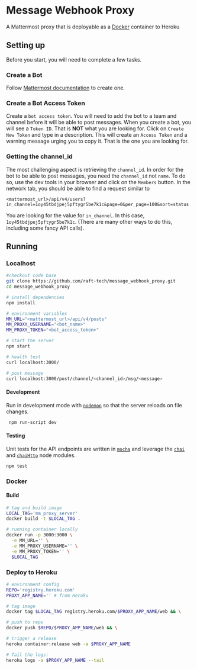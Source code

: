 # Message Webhook Proxy

A Mattermost proxy that is deployable as a [Docker](https://www.docker.com/) container to Heroku

## Setting up
Before you start, you will need to complete a few tasks.

### Create a Bot
Follow [Mattermost documentation](https://docs.mattermost.com/developer/bot-accounts.html#bot-account-creation) to create one.

### Create a Bot Access Token
Create a `bot access token`. You will need to add the bot to a team and channel before it will be able to post messages. When you create a bot, you will see a `Token ID`. That is **NOT** what you are looking for. Click on `Create New Token` and type in a description. This will create an `Access Token` and a warning message urging you to copy it. That is the one you are looking for.


### Getting the channel_id
The most challenging aspect is retrieving the `channel_id`. In order for the bot to be able to post messages, you need the `channel_id` not `name`. To do so, use the dev tools in your browser and click on the `Members` button. In the network tab, you should be able to find a request similar to

```
<mattermost_url>/api/v4/users?in_channel=1oy45tbdjpej5pftygr5be7k1c&page=0&per_page=100&sort=status
```

You are looking for the value for `in_channel`. In this case, `1oy45tbdjpej5pftygr5be7k1c`. (There are many other ways to do this, including some fancy API calls).


## Running

### Localhost
```sh
#checkout code base
git clone https://github.com/raft-tech/message_webhook_proxy.git
cd message_webhook_proxy

# install dependencies
npm install

# environment variables
MM_URL="<mattermost_url>/api/v4/posts"
MM_PROXY_USERNAME="<bot_name>"
MM_PROXY_TOKEN="<bot_access_token>"

# start the server
npm start

# health test
curl localhost:3000/

# post message
curl localhost:3000/post/channel/<channel_id>/msg/<message>
```

#### Development
Run in development mode with [`nodemon`](https://www.npmjs.com/package/nodemon) so that the server reloads on file changes.
```sh
 npm run-script dev
```

#### Testing
Unit tests for the API endpoints are written in [`mocha`](https://mochajs.org/) and leverage the [`chai`](https://www.chaijs.com/) and [`chaiHttp`](https://www.chaijs.com/plugins/chai-http/) node modules.
```sh
npm test
```

### Docker

#### Build
```sh
# tag and build image
LOCAL_TAG='mm_proxy_server'
docker build -t $LOCAL_TAG .

# running container locally
docker run -p 3000:3000 \
  -e MM_URL='' \
  -e MM_PROXY_USERNAME='' \
  -e MM_PROXY_TOKEN='' \
  $LOCAL_TAG
```

### Deploy to Heroku
```sh
# environment config
REPO='registry.heroku.com'
PROXY_APP_NAME='' # from Heroku

# tag image
docker tag $LOCAL_TAG registry.heroku.com/$PROXY_APP_NAME/web && \

# push to repo
docker push $REPO/$PROXY_APP_NAME/web && \

# trigger a release
heroku container:release web -a $PROXY_APP_NAME

# Tail the logs:
heroku logs -a $PROXY_APP_NAME --tail
```
